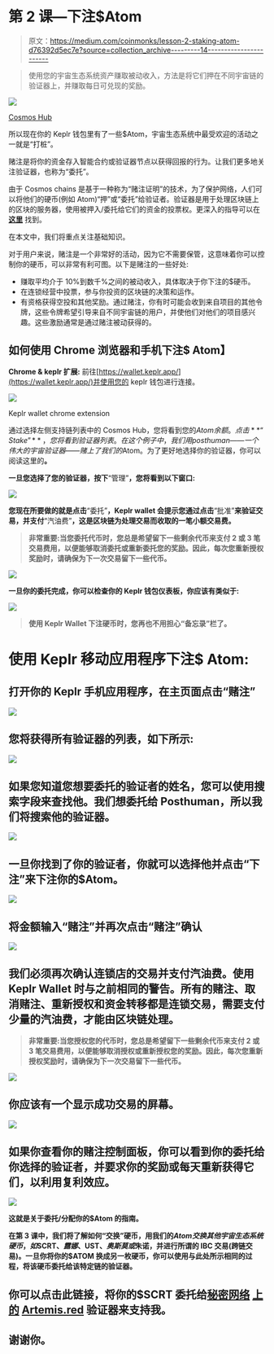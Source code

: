 # 第 2 课—下注$Atom

> 原文：<https://medium.com/coinmonks/lesson-2-staking-atom-d76392d5ec7e?source=collection_archive---------14----------------------->

> 使用您的宇宙生态系统资产赚取被动收入，方法是将它们押在不同宇宙链的验证器上，并赚取每日可兑现的奖励。

![](img/ee2606bf7a0f60f3ec72da8adb4daf4a.png)

[Cosmos Hub](https://hub.cosmos.network/main/hub-overview/overview.html)

所以现在你的 Keplr 钱包里有了一些$Atom，宇宙生态系统中最受欢迎的活动之一就是“打桩”。

赌注是将你的资金存入智能合约或验证器节点以获得回报的行为。让我们更多地关注验证器，也称为“委托”。

由于 Cosmos chains 是基于一种称为“赌注证明”的技术，为了保护网络，人们可以将他们的硬币(例如 Atom)“押”或“委托”给验证者。验证器是用于处理区块链上的区块的服务器，使用被押入/委托给它们的资金的投票权。更深入的指导可以在 [**这里**](/coinmonks/everything-you-need-to-know-to-successfully-choose-your-validators-7e752900d489) 找到。

在本文中，我们将重点关注基础知识。

对于用户来说，赌注是一个非常好的活动，因为它不需要保管，这意味着你可以控制你的硬币，可以非常有利可图。以下是赌注的一些好处:

*   赚取平均介于 10%到数千%之间的被动收入，具体取决于你下注的$硬币。
*   在连锁经营中投票，参与你投资的区块链的决策和运作。
*   有资格获得空投和其他奖励。通过赌注，你有时可能会收到来自项目的其他令牌，这些令牌希望引导来自不同宇宙链的用户，并使他们对他们的项目感兴趣。这些激励通常是通过赌注被动获得的。

## **如何使用 Chrome 浏览器和手机下注$ Atom】**

**Chrome & keplr 扩展:**
前往[https://wallet.keplr.app/](https://wallet.keplr.app/)并使用您的 keplr 钱包进行连接。

![](img/b1364d2cbe6f1b30cd91db602097b726.png)

Keplr wallet chrome extension

通过选择左侧支持链列表中的 Cosmos Hub，您将看到您的$Atom 余额。点击**“Stake”**，您将看到验证器列表。在这个例子中，我们用 post human——一个伟大的宇宙验证器——赌上了我们的$Atom。为了更好地选择你的验证器，你可以阅读这里的[](/coinmonks/everything-you-need-to-know-to-successfully-choose-your-validators-7e752900d489)**。**

**一旦您选择了您的验证器，按下**“管理”**，您将看到以下窗口:**

**![](img/9e24d8de6cacefa2d515671b6da1cb98.png)**

**您现在所要做的就是点击**“委托”**，Keplr wallet 会提示您通过点击**“批准”**来验证交易，并支付**“汽油费”**，这是区块链为处理交易而收取的一笔小额交易费。**

> **非常重要:当您委托代币时，您总是希望留下一些剩余代币来支付 2 或 3 笔交易费用，以便能够取消委托或重新委托您的奖励。因此，每次您重新授权奖励时，请确保为下一次交易留下一些代币。**

**![](img/eb891349ceae2c89d0327220b4726a24.png)**

**一旦你的委托完成，你可以检查你的 Keplr 钱包仪表板，你应该有类似于:**

**![](img/6ba695bb569ca8a4110cb240d6592a74.png)**

> **使用 Keplr Wallet 下注硬币时，您再也不用担心“备忘录”栏了。**

# ****使用 Keplr 移动应用程序下注$ Atom:****

## ****打开你的 Keplr 手机应用程序，在主页面点击“赌注”****

**![](img/63d74f97971e6a8b27f8475e4e93b003.png)**

## ****您将获得所有验证器的列表，如下所示:****

**![](img/dcc9d2af21a950edc9f0f7aab2a3bc11.png)**

## ****如果您知道您想要委托的验证者的姓名，您可以使用搜索字段来查找他。我们想委托给 Posthuman，所以我们将搜索他的验证器。****

**![](img/d8ec43bb77a9317f7a5ca4abe69eab04.png)**

## **一旦你找到了你的验证者，你就可以选择他并点击“下注”来下注你的$Atom。**

**![](img/7d1ee18441d3ede0efbf6e33efbbc6f1.png)**

## ****将金额输入“赌注”并再次点击“赌注”确认****

**![](img/c75788bb0ec69c5e7c0ff724da5bed05.png)**

## **我们必须再次确认连锁店的交易并支付汽油费。使用 Keplr Wallet 时与之前相同的警告。所有的赌注、取消赌注、重新授权和资金转移都是连锁交易，需要支付少量的汽油费，才能由区块链处理。**

> ****非常重要:当您授权您的代币时，您总是希望留下一些剩余代币来支付 2 或 3 笔交易费用，以便能够取消授权或重新授权您的奖励。因此，每次您重新授权奖励时，请确保为下一次交易留下一些代币。****

**![](img/1f8e44b10a858a43914bc1d17d3ebf2c.png)**

## **你应该有一个显示成功交易的屏幕。**

**![](img/01b21df87b126171764de9cc30ec1109.png)**

## **如果你查看你的赌注控制面板，你可以看到你的委托给你选择的验证者，并要求你的奖励或每天重新获得它们，以利用复利效应。**

**![](img/c90b23c76a5455f031dea5064808f50d.png)**

**这就是关于委托/分配你的$Atom 的指南。**

**在第 3 课中，我们将了解如何“交换”硬币，用我们的$Atom 交换其他宇宙生态系统硬币，如$SCRT、$露娜、$UST、$奥斯莫或$朱诺，并进行所谓的 IBC 交易(跨链交易)。一旦你将你的$ATOM 换成另一枚硬币，你可以使用与此处所示相同的过程，将该硬币委托给该特定链的验证器。**

## **你可以点击此链接，将你的$SCRT 委托给[秘密网络](https://medium.com/u/2ed86f2ac861?source=post_page-----d76392d5ec7e--------------------------------) [上的](https://wallet.keplr.app/#/secret/stake?tab=inactive-validators&modal=detail&validator=secretvaloper1jjlfeshltdy6ngnf5tg6aeaygsvf0kxg8wck04) [Artemis.red](https://artemis.red) 验证器来支持我。**

## **谢谢你。**